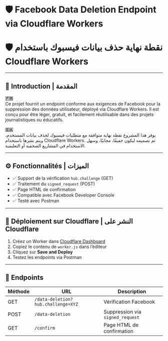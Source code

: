# 🛡️ Facebook Data Deletion Endpoint via Cloudflare Workers  
# 🛡️ نقطة نهاية حذف بيانات فيسبوك باستخدام Cloudflare Workers

---

## 📌 Introduction | المقدمة

**🇫🇷**  
Ce projet fournit un endpoint conforme aux exigences de Facebook pour la suppression des données utilisateur, déployé via Cloudflare Workers. Il est conçu pour être léger, gratuit, et facilement réutilisable dans des projets journalistiques ou éducatifs.

**🇸🇦**  
يوفر هذا المشروع نقطة نهاية متوافقة مع متطلبات فيسبوك لحذف بيانات المستخدم، ويتم نشرها باستخدام Cloudflare Workers. تم تصميمه ليكون خفيفًا، مجانيًا، وسهل الاستخدام في المشاريع الصحفية أو التعليمية.

---

## ⚙️ Fonctionnalités | الميزات

- ✅ Support de la vérification `hub.challenge` (GET)
- ✅ Traitement du `signed_request` (POST)
- ✅ Page HTML de confirmation
- ✅ Compatible avec Facebook Developer Console
- ✅ Testé avec Postman

---

## 🧱 Déploiement sur Cloudflare | النشر على Cloudflare

1. Créez un Worker dans [Cloudflare Dashboard](https://dash.cloudflare.com/)
2. Copiez le contenu de `worker.js` dans l’éditeur
3. Cliquez sur **Save and Deploy**
4. Testez les endpoints via Postman

---

## 🔗 Endpoints

| Méthode | URL                                                                 | Description                          |
|---------|---------------------------------------------------------------------|--------------------------------------|
| GET     | `/data-deletion?hub.challenge=XYZ`                                 | Vérification Facebook                |
| POST    | `/data-deletion`                                                   | Suppression via `signed_request`     |
| GET     | `/confirm`                                                         | Page HTML de confirmation            |
